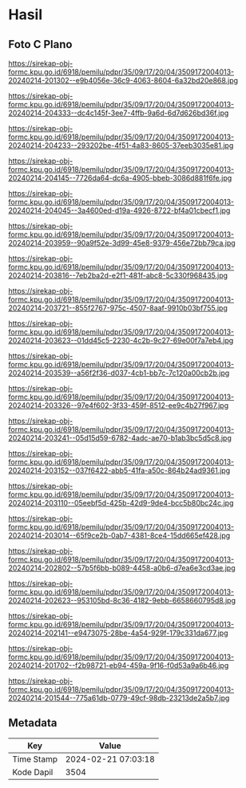 # Hasil

## Foto C Plano

https://sirekap-obj-formc.kpu.go.id/6918/pemilu/pdpr/35/09/17/20/04/3509172004013-20240214-201302--e9b4056e-36c9-4063-8604-6a32bd20e868.jpg

https://sirekap-obj-formc.kpu.go.id/6918/pemilu/pdpr/35/09/17/20/04/3509172004013-20240214-204333--dc4c145f-3ee7-4ffb-9a6d-6d7d626bd36f.jpg

https://sirekap-obj-formc.kpu.go.id/6918/pemilu/pdpr/35/09/17/20/04/3509172004013-20240214-204233--293202be-4f51-4a83-8605-37eeb3035e81.jpg

https://sirekap-obj-formc.kpu.go.id/6918/pemilu/pdpr/35/09/17/20/04/3509172004013-20240214-204145--7726da64-dc6a-4905-bbeb-3086d881f6fe.jpg

https://sirekap-obj-formc.kpu.go.id/6918/pemilu/pdpr/35/09/17/20/04/3509172004013-20240214-204045--3a4600ed-d19a-4926-8722-bf4a01cbecf1.jpg

https://sirekap-obj-formc.kpu.go.id/6918/pemilu/pdpr/35/09/17/20/04/3509172004013-20240214-203959--90a9f52e-3d99-45e8-9379-456e72bb79ca.jpg

https://sirekap-obj-formc.kpu.go.id/6918/pemilu/pdpr/35/09/17/20/04/3509172004013-20240214-203816--7eb2ba2d-e2f1-481f-abc8-5c330f968435.jpg

https://sirekap-obj-formc.kpu.go.id/6918/pemilu/pdpr/35/09/17/20/04/3509172004013-20240214-203721--855f2767-975c-4507-8aaf-9910b03bf755.jpg

https://sirekap-obj-formc.kpu.go.id/6918/pemilu/pdpr/35/09/17/20/04/3509172004013-20240214-203623--01dd45c5-2230-4c2b-9c27-69e00f7a7eb4.jpg

https://sirekap-obj-formc.kpu.go.id/6918/pemilu/pdpr/35/09/17/20/04/3509172004013-20240214-203539--a56f2f36-d037-4cb1-bb7c-7c120a00cb2b.jpg

https://sirekap-obj-formc.kpu.go.id/6918/pemilu/pdpr/35/09/17/20/04/3509172004013-20240214-203326--97e4f602-3f33-459f-8512-ee9c4b27f967.jpg

https://sirekap-obj-formc.kpu.go.id/6918/pemilu/pdpr/35/09/17/20/04/3509172004013-20240214-203241--05d15d59-6782-4adc-ae70-b1ab3bc5d5c8.jpg

https://sirekap-obj-formc.kpu.go.id/6918/pemilu/pdpr/35/09/17/20/04/3509172004013-20240214-203152--037f6422-abb5-41fa-a50c-864b24ad9361.jpg

https://sirekap-obj-formc.kpu.go.id/6918/pemilu/pdpr/35/09/17/20/04/3509172004013-20240214-203110--05eebf5d-425b-42d9-9de4-bcc5b80bc24c.jpg

https://sirekap-obj-formc.kpu.go.id/6918/pemilu/pdpr/35/09/17/20/04/3509172004013-20240214-203014--65f9ce2b-0ab7-4381-8ce4-15dd665ef428.jpg

https://sirekap-obj-formc.kpu.go.id/6918/pemilu/pdpr/35/09/17/20/04/3509172004013-20240214-202802--57b5f6bb-b089-4458-a0b6-d7ea6e3cd3ae.jpg

https://sirekap-obj-formc.kpu.go.id/6918/pemilu/pdpr/35/09/17/20/04/3509172004013-20240214-202623--953105bd-8c36-4182-9ebb-6658660795d8.jpg

https://sirekap-obj-formc.kpu.go.id/6918/pemilu/pdpr/35/09/17/20/04/3509172004013-20240214-202141--e9473075-28be-4a54-929f-179c331da677.jpg

https://sirekap-obj-formc.kpu.go.id/6918/pemilu/pdpr/35/09/17/20/04/3509172004013-20240214-201702--f2b98721-eb94-459a-9f16-f0d53a9a6b46.jpg

https://sirekap-obj-formc.kpu.go.id/6918/pemilu/pdpr/35/09/17/20/04/3509172004013-20240214-201544--775a61db-0779-49cf-98db-23213de2a5b7.jpg


## Metadata

| Key        | Value               |
| ---------- | ------------------- |
| Time Stamp | 2024-02-21 07:03:18 |
| Kode Dapil | 3504                |



